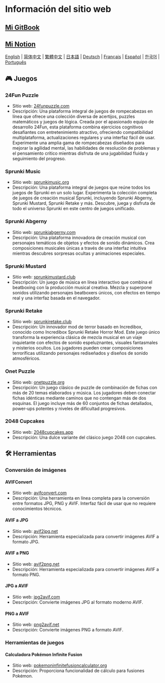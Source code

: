 # Información del sitio web

## [Mi GitBook](https://lynn-3.gitbook.io/lynn)

## [Mi Notion](https://lynn139.notion.site/MySite-15fb0b5cfa458016b389c76be0453e57)

[English](./README.md) | [简体中文](./README_CN.md) | [繁體中文](./README_TW.md) | [日本語](./README_JP.md) | [Deutsch](./README_DE.md) | [Français](./README_FR.md) | [Español](./README_ES.md) | [한국어](./README_KR.md) | [Português](./README_PT.md)

## 🎮 Juegos

### 24Fun Puzzle

- Sitio web: [24funpuzzle.com](https://24funpuzzle.com?utm_source=github)
- Descripción: Una plataforma integral de juegos de rompecabezas en línea que ofrece una colección diversa de acertijos, puzzles matemáticos y juegos de lógica. Creada por el apasionado equipo de desarrollo 24Fun, esta plataforma combina ejercicios cognitivos desafiantes con entretenimiento atractivo, ofreciendo compatibilidad multiplataforma, actualizaciones regulares y una interfaz fácil de usar. Experimente una amplia gama de rompecabezas diseñados para mejorar la agilidad mental, las habilidades de resolución de problemas y el pensamiento crítico mientras disfruta de una jugabilidad fluida y seguimiento del progreso.

### Sprunki Music

- Sitio web: [sprunkimusic.org](https://sprunkimusic.org?utm_source=github)
- Descripción: Una plataforma integral de juegos que reúne todos los juegos de Sprunki en un solo lugar. Experimenta la colección completa de juegos de creación musical Sprunki, incluyendo Sprunki Abgerny, Sprunki Mustard, Sprunki Retake y más. Descubre, juega y disfruta de todo el universo Sprunki en este centro de juegos unificado.

### Sprunki Abgerny

- Sitio web: [sprunkiabgerny.com](https://sprunkiabgerny.com?utm_source=github)
- Descripción: Una plataforma innovadora de creación musical con personajes temáticos de objetos y efectos de sonido dinámicos. Crea composiciones musicales únicas a través de una interfaz intuitiva mientras descubres sorpresas ocultas y animaciones especiales.

### Sprunki Mustard

- Sitio web: [sprunkimustard.club](https://sprunkimustard.club?utm_source=github)
- Descripción: Un juego de música en línea interactivo que combina el beatboxing con la producción musical creativa. Mezcla y superpone sonidos utilizando personajes beatboxers únicos, con efectos en tiempo real y una interfaz basada en el navegador.

### Sprunki Retake

- Sitio web: [sprunkiretake.club](https://sprunkiretake.club?utm_source=github)
- Descripción: Un innovador mod de terror basado en Incredibox, conocido como Incredibox Sprunki Retake Horror Mod. Este juego único transforma la experiencia clásica de mezcla musical en un viaje inquietante con efectos de sonido espeluznantes, visuales fantasmales y misterios ocultos. Los jugadores pueden crear composiciones terroríficas utilizando personajes rediseñados y diseños de sonido atmosféricos.

### Onet Puzzle

- Sitio web: [onetpuzzle.org](https://onetpuzzle.org?utm_source=github)
- Descripción: Un juego clásico de puzzle de combinación de fichas con más de 20 temas elaborados y música. Los jugadores deben conectar fichas idénticas mediante caminos que no contengan más de dos esquinas. El juego incluye más de 60 conjuntos de fichas detallados, power-ups potentes y niveles de dificultad progresivos.

### 2048 Cupcakes

- Sitio web: [2048cupcakes.app](https://2048cupcakes.app?utm_source=github)
- Descripción: Una dulce variante del clásico juego 2048 con cupcakes.

## 🛠️ Herramientas

### Conversión de imágenes

#### AVIFConvert

- Sitio web: [avifconvert.com](https://avifconvert.com?utm_source=github)
- Descripción: Una herramienta en línea completa para la conversión entre formatos JPG, PNG y AVIF. Interfaz fácil de usar que no requiere conocimientos técnicos.

#### AVIF a JPG

- Sitio web: [avif2jpg.net](https://avif2jpg.net?utm_source=github)
- Descripción: Herramienta especializada para convertir imágenes AVIF a formato JPG.

#### AVIF a PNG

- Sitio web: [avif2png.net](https://avif2png.net?utm_source=github)
- Descripción: Herramienta especializada para convertir imágenes AVIF a formato PNG.

#### JPG a AVIF

- Sitio web: [jpg2avif.com](https://jpg2avif.com?utm_source=github)
- Descripción: Convierte imágenes JPG al formato moderno AVIF.

#### PNG a AVIF

- Sitio web: [png2avif.net](https://png2avif.net?utm_source=github)
- Descripción: Convierte imágenes PNG a formato AVIF.

### Herramientas de juegos

#### Calculadora Pokémon Infinite Fusion

- Sitio web: [pokemoninfinitefusioncalculator.org](https://pokemoninfinitefusioncalculator.org?utm_source=github)
- Descripción: Proporciona funcionalidad de cálculo para fusiones Pokémon.
